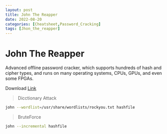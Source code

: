 ```yaml
---
layout: post
title: John The Reapper
date: 2022-08-20
categories: [Cheatsheet,Password_Cracking]
tags: [Jhon_the_reapper]
---
```


# John The Reapper
Advanced offline password cracker, which supports hundreds of hash and cipher types, and runs on many operating systems, CPUs, GPUs, and even some FPGAs.

Download [Link](https://github.com/openwall/john)

> Dicctionary Attack
```bash
john --wordlist=/usr/share/wordlists/rockyou.txt hashfile
```

> BruteForce
```bash
john --incremental hashfile
```